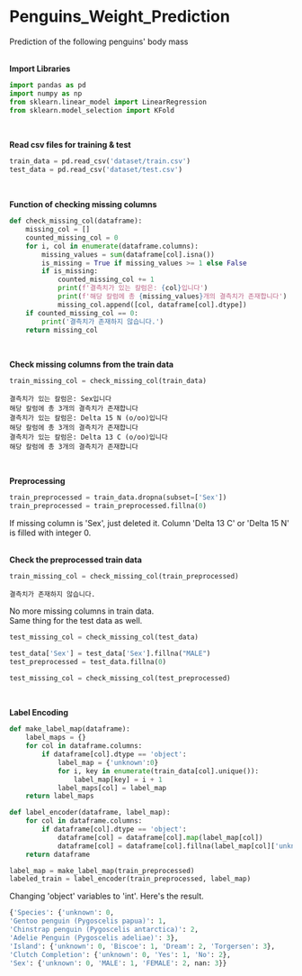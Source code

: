 # Penguins_Weight_Prediction
Prediction of the following penguins' body mass <br/><br/>

**Import Libraries**
```python
import pandas as pd
import numpy as np
from sklearn.linear_model import LinearRegression
from sklearn.model_selection import KFold
```
<br/>

**Read csv files for training & test**
```python
train_data = pd.read_csv('dataset/train.csv')
test_data = pd.read_csv('dataset/test.csv')
```
<br/>

**Function of checking missing columns**
```python
def check_missing_col(dataframe):
    missing_col = []
    counted_missing_col = 0
    for i, col in enumerate(dataframe.columns):
        missing_values = sum(dataframe[col].isna())
        is_missing = True if missing_values >= 1 else False
        if is_missing:
            counted_missing_col += 1
            print(f'결측치가 있는 칼럼은: {col}입니다')
            print(f'해당 칼럼에 총 {missing_values}개의 결측치가 존재합니다')
            missing_col.append([col, dataframe[col].dtype])
    if counted_missing_col == 0:
        print('결측치가 존재하지 않습니다.')
    return missing_col
```
<br/>

**Check missing columns from the train data**
```python
train_missing_col = check_missing_col(train_data)
```
```
결측치가 있는 칼럼은: Sex입니다
해당 칼럼에 총 3개의 결측치가 존재합니다
결측치가 있는 칼럼은: Delta 15 N (o/oo)입니다
해당 칼럼에 총 3개의 결측치가 존재합니다
결측치가 있는 칼럼은: Delta 13 C (o/oo)입니다
해당 칼럼에 총 3개의 결측치가 존재합니다
```
<br/>

**Preprocessing**
```python
train_preprocessed = train_data.dropna(subset=['Sex'])
train_preprocessed = train_preprocessed.fillna(0)
```
If missing column is 'Sex', just deleted it. Column 'Delta 13 C' or 'Delta 15 N' is filled with integer 0.
<br/><br/>

**Check the preprocessed train data**
```python
train_missing_col = check_missing_col(train_preprocessed)
```
```
결측치가 존재하지 않습니다.
```
No more missing columns in train data.
<br/>
Same thing for the test data as well.
```python
test_missing_col = check_missing_col(test_data)

test_data['Sex'] = test_data['Sex'].fillna("MALE")
test_preprocessed = test_data.fillna(0)

test_missing_col = check_missing_col(test_preprocessed)
```
<br/>

**Label Encoding**
```python
def make_label_map(dataframe):
    label_maps = {}
    for col in dataframe.columns:
        if dataframe[col].dtype == 'object':
            label_map = {'unknown':0}
            for i, key in enumerate(train_data[col].unique()):
                label_map[key] = i + 1
            label_maps[col] = label_map
    return label_maps

def label_encoder(dataframe, label_map):
    for col in dataframe.columns:
        if dataframe[col].dtype == 'object':
            dataframe[col] = dataframe[col].map(label_map[col])
            dataframe[col] = dataframe[col].fillna(label_map[col]['unknown'])
    return dataframe

label_map = make_label_map(train_preprocessed)
labeled_train = label_encoder(train_preprocessed, label_map)
```
Changing 'object' variables to 'int'. Here's the result.
<br/>
```python
{'Species': {'unknown': 0, 
'Gentoo penguin (Pygoscelis papua)': 1, 
'Chinstrap penguin (Pygoscelis antarctica)': 2, 
'Adelie Penguin (Pygoscelis adeliae)': 3}, 
'Island': {'unknown': 0, 'Biscoe': 1, 'Dream': 2, 'Torgersen': 3}, 
'Clutch Completion': {'unknown': 0, 'Yes': 1, 'No': 2}, 
'Sex': {'unknown': 0, 'MALE': 1, 'FEMALE': 2, nan: 3}}
```
